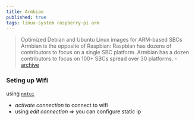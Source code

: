 ```yaml
---
title: Armbian
published: true
tags: linux-system raspberry-pi arm
---
```

> Optimized Debian and Ubuntu Linux images for ARM-based SBCs  
> Armbian is the opposite of Raspbian: Raspbian has dozens of contributors to focus on a single SBC platform. Armbian has a dozen contributors to focus on 100+ SBCs spread over 30 platforms. - [archive](http://xogium.performanceservers.nl/archive/bananapim2zero/archive/) 

### Seting up Wifi

using [`nmtui`](https://www.tecmint.com/nmtui-configure-network-connection/)
- _activate connection_ to connect to wifi
- using _edit connection_ => you can configure static ip